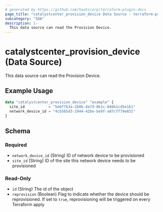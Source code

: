 ```yaml
---
# generated by https://github.com/hashicorp/terraform-plugin-docs
page_title: "catalystcenter_provision_device Data Source - terraform-provider-catalystcenter"
subcategory: "SDA"
description: |-
  This data source can read the Provision Device.
---
```


# catalystcenter_provision_device (Data Source)

This data source can read the Provision Device.

## Example Usage

```terraform
data "catalystcenter_provision_device" "example" {
  site_id           = "5e6f7b3a-2b0b-4a7d-8b1c-0d4b1cd5e1b1"
  network_device_id = "4cb565d3-1944-42be-be9f-a87cff79e831"
}
```

<!-- schema generated by tfplugindocs -->
## Schema

### Required

- `network_device_id` (String) ID of network device to be provisioned
- `site_id` (String) ID of the site this network device needs to be provisioned

### Read-Only

- `id` (String) The id of the object
- `reprovision` (Boolean) Flag to indicate whether the device should be reprovisioned. If set to `true`, reprovisioning will be triggered on every Terraform apply
